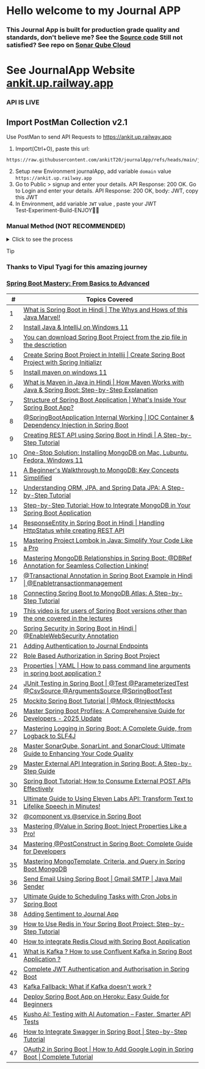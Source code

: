 # Hello welcome to my Journal APP  
### This Journal App is built for **production grade quality** and standards, don't believe me? See the [Source code](src/main/java/net/engineeringdigest/journalApp)     Still not satisfied? See repo on [Sonar Qube Cloud](https://sonarcloud.io/code?id=ankitt20_journalapp)
# See JournalApp Website [ankit.up.railway.app](https://ankit.up.railway.app/journal)
### API IS LIVE
## Import PostMan Collection v2.1
Use PostMan to send API Requests to https://ankit.up.railway.app  
1. Import(Ctrl+O), paste this url:
```
https://raw.githubusercontent.com/ankitT20/journalApp/refs/heads/main/journal.postman_collection.json
```
2. Setup new Environment journalApp, add variable ```domain``` value ```https://ankit.up.railway.app```  
3. Go to Public > signup and enter your details. API Response: 200 OK. Go to Login and enter your details. API Response: 200 OK, body: JWT, copy this JWT  
4. In Environment, add variable ```JWT``` value , paste your JWT  
Test-Experiment-Build-ENJOY🎉🚀  
### Manual Method (NOT RECOMMENDED)  
<details>
<summary>Click to see the process</summary>
> [!CAUTION]
> 0. Setup new Environment journalApp, add variable ```domain``` value ```https://ankit.up.railway.app```  
> Add Request:  
> 1. Health-check: GET ```{{domain}}/journal/public/health-check```  
> API Response: 200 OK, body: Ok  
> 2. SignUp: POST ```{{domain}}/journal/public/signup```  
> API Input body: {   "userName":"ram9",   "password":"ram"   }   
> API Response: 200 OK  
> 3. Login: POST ```{{domain}}/journal/public/login```  
> API Response: 200 OK, body: JWT  
> 4. Setup received string as new journalApp variable ```JWT```  
> 5. Add new journal entry: POST ```{{domain}}/journal/journal```  
> Go to Authorization, select Auth Type Bearer Token, Token is {{JWT}}  
> Input body:  
> ```json
> {
>    "title":"hi, I am ram",
>    "content":"good morning",
>    "sentiment": "HAPPY"
> }
> ```
> API Response: 201 Created, body:  
> ```json
> {    "id": {
>         "timestamp": 1746625245,
>         "date": "2025-05-07T13:40:45.000+00:00"    },
>     "title": "I am ram",
>     "content": "HAHAHAHA",
>     "date": "2025-05-07T13:40:45.904219329",
>     "sentiment": "HAPPY" }
> ```
> 6. Add new journal entry: POST ```{{domain}}/journal/journal```
> Change Body  
> API Response: 201 Created, body: ...  
> 7. Get All journal Entry: GET ```{{domain}}/journal/journal```  
> API Response: 200 OK, body:  
> ```json
> [
>     {
>         "id": {
>             "timestamp": 1746625245,
>             "date": "2025-05-07T13:40:45.000+00:00"
>         },
>         "title": "I am ram",
>         "content": "HAHAHAHA",
>         "date": "2025-05-07T13:40:45.904",
>         "sentiment": "HAPPY"
>     },
>     {
>         "id": {
>             "timestamp": 1746625603,
>             "date": "2025-05-07T13:46:43.000+00:00"
>         },
>         "title": "mydiary",
>         "content": "this is my second journal",
>         "date": "2025-05-07T13:46:43.455",
>         "sentiment": "HAPPY"
>     }
> ]
> ```
> Please see documentation for more details, all controllers  
> 8. Update journal by id: PUT ```{{domain}}/journal/id/67ee715b7eb78e230094a646```  
> 9. Get journal by Id: GET ```{{domain}}/journal/id/67ee715b7eb78e230094a646```  
> 10. Delete journal by ID: DELETE ```{{domain}}/journal/id/67ee71b77eb78e230094a647```  
> 11. User Greetings: GET ```{{domain}}/journal/user```  
> 12. Update User: PUT ```{{domain}}/journal/user```  
> 13. Delete User: DELETE ```{{domain}}/user```  
> Admin JWT is required for ADMIN API:  
> 14. Admin Get All User: GET ```{{domain}}/journal/admin/all-users```  
> 15. Admin Clear cache: GET ```{{domain}}/journal/admin/clear-app-cache```  
> 16. Admin add admin: POST ```{{domain}}/admin/create-admin-user```  
> +more internal...
</details>
  
> [!TIP]
> ### Thanks to Vipul Tyagi for this amazing journey
> ### [Spring Boot Mastery: From Basics to Advanced](https://www.youtube.com/playlist?list=PLA3GkZPtsafacdBLdd3p1DyRd5FGfr3Ue)
> 
> | # | Topics Covered |
> |---|-------------|
> | 1 | [What is Spring Boot in Hindi \| The Whys and Hows of this Java Marvel!](https://www.youtube.com/watch?v=1993zSY5UBI) |
> | 2 | [Install Java & IntelliJ on Windows 11](https://www.youtube.com/watch?v=QZWCbxm9G28) |
> | 3 | [You can download Spring Boot Project from the zip file in the description](https://www.youtube.com/watch?v=vW-DTk--qEM) |
> | 4 | [Create Spring Boot Project in Intellij \| Create Spring Boot Project with Spring Initializr](https://www.youtube.com/watch?v=d4dcV7Kt3SI) |
> | 5 | [Install maven on windows 11](https://www.youtube.com/watch?v=p0vfKL_pZgo) |
> | 6 | [What is Maven in Java in Hindi \| How Maven Works with Java & Spring Boot: Step-by-Step Explanation](https://www.youtube.com/watch?v=zAmMPM8dIXc) |
> | 7 | [Structure of Spring Boot Application \| What's Inside Your Spring Boot App?](https://www.youtube.com/watch?v=JNzVOpNCcfw) |
> | 8 | [@SpringBootApplication Internal Working \| IOC Container & Dependency Injection in Spring Boot](https://www.youtube.com/watch?v=99M7TJvijUk) |
> | 9 | [Creating REST API using Spring Boot in Hindi \| A Step-by-Step Tutorial](https://www.youtube.com/watch?v=rxT5RFYxjSg) |
> | 10 | [One-Stop Solution: Installing MongoDB on Mac, Lubuntu, Fedora, Windows 11](https://www.youtube.com/watch?v=LtnVqa5dYLA) |
> | 11 | [A Beginner's Walkthrough to MongoDB: Key Concepts Simplified](https://www.youtube.com/watch?v=3Dc8YxC0p-s) |
> | 12 | [Understanding ORM, JPA, and Spring Data JPA: A Step-by-Step Tutorial](https://www.youtube.com/watch?v=ddrCOI0buBA) |
> | 13 | [Step-by-Step Tutorial: How to Integrate MongoDB in Your Spring Boot Application](https://www.youtube.com/watch?v=jvSicVdHKT8) |
> | 14 | [ResponseEntity in Spring Boot in Hindi \| Handling HttpStatus while creating REST API](https://www.youtube.com/watch?v=tWBhE1Cn8D0) |
> | 15 | [Mastering Project Lombok in Java: Simplify Your Code Like a Pro](https://www.youtube.com/watch?v=xmRjF9qycIk) |
> | 16 | [Mastering MongoDB Relationships in Spring Boot: @DBRef Annotation for Seamless Collection Linking!](https://www.youtube.com/watch?v=Cx81dki8BTA) |
> | 17 | [@Transactional Annotation in Spring Boot Example in Hindi \| @Enabletransactionmanagement](https://www.youtube.com/watch?v=6oxyNgZSz9s) |
> | 18 | [Connecting Spring Boot to MongoDB Atlas: A Step-by-Step Tutorial](https://www.youtube.com/watch?v=HjDyv7gL4Wg) |
> | 19 | [This video is for users of Spring Boot versions other than the one covered in the lectures](https://www.youtube.com/watch?v=jJ5qrkMQ6r8) |
> | 20 | [Spring Security in Spring Boot in Hindi \| @EnableWebSecurity Annotation](https://www.youtube.com/watch?v=02WP1FbiNSQ) |
> | 21 | [Adding Authentication to Journal Endpoints](https://www.youtube.com/watch?v=QrCVj8ek83k) |
> | 22 | [Role Based Authorization in Spring Boot Project](https://www.youtube.com/watch?v=LndqWC4yIU4) |
> | 23 | [Properties \| YAML \| How to pass command line arguments in spring boot application ?](https://www.youtube.com/watch?v=rbORgxkBWSk) |
> | 24 | [JUnit Testing in Spring Boot \| @Test @ParameterizedTest @CsvSource @ArgumentsSource @SpringBootTest](https://www.youtube.com/watch?v=mILLHaIjGn4) |
> | 25 | [Mockito Spring Boot Tutorial \| @Mock @InjectMocks](https://www.youtube.com/watch?v=YcAC59cvcV0) |
> | 26 | [Master Spring Boot Profiles: A Comprehensive Guide for Developers - 2025 Update](https://www.youtube.com/watch?v=WRUVixDFI6s) |
> | 27 | [Mastering Logging in Spring Boot: A Complete Guide, from Logback to SLF4J](https://www.youtube.com/watch?v=bphMYrTv8pA) |
> | 28 | [Master SonarQube, SonarLint, and SonarCloud: Ultimate Guide to Enhancing Your Code Quality](https://www.youtube.com/watch?v=iZtA-1zBvzY) |
> | 29 | [Master External API Integration in Spring Boot: A Step-by-Step Guide](https://www.youtube.com/watch?v=95zTDdXbl_Q) |
> | 30 | [Spring Boot Tutorial: How to Consume External POST APIs Effectively](https://www.youtube.com/watch?v=NwADDLFs_SU) |
> | 31 | [Ultimate Guide to Using Eleven Labs API: Transform Text to Lifelike Speech in Minutes!](https://www.youtube.com/watch?v=bvBuqw7Skh0) |
> | 32 | [@component vs @service in Spring Boot](https://www.youtube.com/watch?v=eAoX9wNT3Bo) |
> | 33 | [Mastering @Value in Spring Boot: Inject Properties Like a Pro!](https://www.youtube.com/watch?v=BqIpcX2zlWc) |
> | 34 | [Mastering @PostConstruct in Spring Boot: Complete Guide for Developers](https://www.youtube.com/watch?v=KSrXndTbVVQ) |
> | 35 | [Mastering MongoTemplate, Criteria, and Query in Spring Boot MongoDB](https://www.youtube.com/watch?v=EL2ouT5P4Lc) |
> | 36 | [Send Email Using Spring Boot \| Gmail SMTP \| Java Mail Sender](https://www.youtube.com/watch?v=42rA_GOlLHA) |
> | 37 | [Ultimate Guide to Scheduling Tasks with Cron Jobs in Spring Boot](https://www.youtube.com/watch?v=9aP0qD3jG_8) |
> | 38 | [Adding Sentiment to Journal App](https://www.youtube.com/watch?v=AIgjFvRr820) |
> | 39 | [How to Use Redis in Your Spring Boot Project: Step-by-Step Tutorial](https://www.youtube.com/watch?v=2srQ-RiJHps) |
> | 40 | [How to integrate Redis Cloud with Spring Boot Application](https://www.youtube.com/watch?v=13HUNj8lHC0) |
> | 41 | [What is Kafka ? How to use Confluent Kafka in Spring Boot Application ?](https://www.youtube.com/watch?v=2YnutJ8tNos) |
> | 42 | [Complete JWT Authentication and Authorisation in Spring Boot](https://www.youtube.com/watch?v=qvAoUVXgpZg) |
> | 43 | [Kafka Fallback: What if Kafka doesn't work ?](https://www.youtube.com/watch?v=OG9vXOQsi5k) |
> | 44 | [Deploy Spring Boot App on Heroku: Easy Guide for Beginners](https://www.youtube.com/watch?v=Q0Rhup_Vjlk) |
> | 45 | [Kusho AI: Testing with AI Automation – Faster, Smarter API Tests](https://www.youtube.com/watch?v=f_LiIOytYE4) |
> | 46 | [How to Integrate Swagger in Spring Boot \| Step-by-Step Tutorial](https://www.youtube.com/watch?v=7QlvGBJ9Tng) |
> | 47 | [OAuth2 in Spring Boot \| How to Add Google Login in Spring Boot \| Complete Tutorial](https://www.youtube.com/watch?v=cRiqZ0j1gEM) |

# ‎
